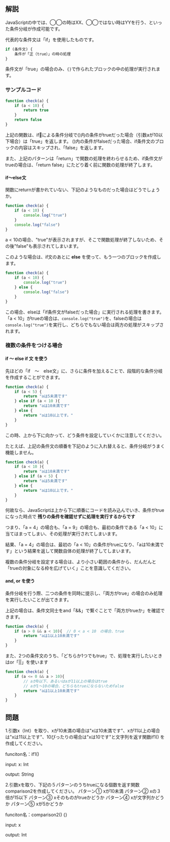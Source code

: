 
## 解説

JavaScriptの中では、◯◯の時はXX、◯◯ではない時はYYを行う、といった条件分岐が作成可能です。

代表的な条件文は「if」を使用したものです。

```javascript
if (条件文) {
    条件が「正（true）」の時の処理
}
```

条件文が「true」の場合のみ、``{}``で作られたブロックの中の処理が実行されます。

### サンプルコード

```javascript
function check(a) {
    if (a < 10) {
        return true
    }
    return false
}

```

上記の関数は、ifによる条件分岐で()内の条件がtrueだった場合（引数aが10以下場合）は「true」を返します。
()内の条件がfalseだった場合、if条件文のブロックの内容はスキップされ、「false」を返します。

また、上記のパターンは「return」で関数の処理を終わらせるため、if条件文がtrueの場合は、「return false」にたどり着く前に関数の処理が終了します。

#### if〜else文

関数にreturnが書かれていない、下記のようなものだった場合はどうでしょうか。

```javascript
function check(a) {
    if (a < 10) {
        console.log("true")
    }
    console.log("false")
}
```

a < 10の場合、"true"が表示されますが、そこで関数処理が終了しないため、その後"false"も表示されてしまいます。

このような場合は、if文のあとに **else** を使って、もう一つのブロックを作成します。

```javascript
function check(a) {
    if (a < 10) {
        console.log("true")
    } else {
        console.log("false")
    }
}
```

この場合、elseは「if条件文がfalseだった場合」に実行される処理を書きます。
「a < 10」がtrueの場合は、``console.log("true")``を、falseの場合は``console.log("true")``を実行し、どちらでもない場合は両方の処理がスキップされます。


### 複数の条件をつける場合

#### if 〜 else if 文 を使う

先ほどの「if　〜　else文」に、さらに条件を加えることで、段階的な条件分岐を作成することができます。

```javascript
function check(a) {
    if (a < 5) {
        return "aは5未満です"
    } else if (a < 10 ){
        return "aは10未満です"
    } else {
        return "aは10以上です。"
    }
}
```

この時、上から下に向かって、どう条件を設定していくかに注意してください。

たとえば、上記の条件文の順番を下記のように入れ替えると、条件分岐がうまく機能しません。

```javascript
function check(a) {
    if (a < 10 ){
        return "aは10未満です"
    } else if (a < 5) {
        return "aは5未満です"
    } else {
        return "aは10以上です。"
    }
}
```

何故なら、JavaScriptは上から下に順番にコードを読み込んでいき、条件がtrueになった時点で **残りの条件を確認せずに処理を実行するからです**

つまり、「a = 4」の場合も、「a = 9」の場合も、最初の条件である「a < 10」に当てはまってしまい、その処理が実行されてしまいます。

結果、「a = 4」の場合は、最初の「a < 10」の条件がtrueになり、「aは10未満です」という結果を返して関数自体の処理が終了してしまいます。

複数の条件分岐を設定する場合は、より小さい範囲の条件から、だんだんと「trueの対象になる枠を広げていく」ことを意識してください。


#### and, or を使う

条件分岐を行う際、二つの条件を同時に提示し、「両方がtrue」の場合のみ処理を実行したいことが出てきます。

上記の場合は、条件文同士をand「&&」で繋ぐことで「両方がtrueか」を確認できます。

```javascript
function check(a) {
    if (a > 0 && a < 10){  // 0 < a < 10　の場合、true
        return "aは1以上10未満です"
    } 
}
```

また、2つの条件文のうち、「どちらか1つでもtrue」で、処理を実行したいときはor「||」を使います

```javascript
function check(a) {
    if (a <= 0 && a > 10){  
        // aが0以下、あるいはaが11以上の場合はtrue
        // aが1〜10の場合、どちらもtrueにならないためfalse
        return "aは1以上10未満です"
    } 
}
```

## 問題

1.引数x（Int）を取り、xが10未満の場合は"xは10未満です"、xが11以上の場合は"xは11以上です"、10ぴったりの場合は"xは10です"と文字列を返す関数if1() を作成してください。

funciton名：if1() 

input: x: Int

output: String

2.引数xを取り、下記の５パターンのうちtrueになる個数を返す関数comparison2を作成してください。
パターン① xが10未満
パターン② xの３倍が15以下
パターン③ xそのものがtrueかどうか
パターン④ xが文字列かどうか
パターン⑤ xが5かどうか

funciton名：comparison2() {}

input: x

output: Int

